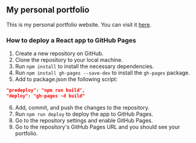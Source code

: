 ## My personal portfolio

This is my personal portfolio website. You can visit it [here](https://ivanaf03.github.io/my-portfolio).

### How to deploy a React app to GitHub Pages

1. Create a new repository on GitHub.
2. Clone the repository to your local machine.
3. Run `npm install` to install the necessary dependencies.
4. Run `npm install gh-pages --save-dev` to install the `gh-pages` package.
5. Add to package.json the following script:

```json
"predeploy": "npm run build",
"deploy": "gh-pages -d build"
```

6. Add, commit, and push the changes to the repository.
7. Run `npm run deploy` to deploy the app to GitHub Pages.
7. Go to the repository settings and enable GitHub Pages.
8. Go to the repository's GitHub Pages URL and you should see your portfolio.
